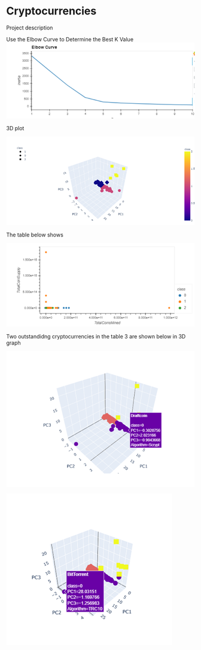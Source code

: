 # Cryptocurrencies

Project description


Use the Elbow Curve to Determine the Best K Value
![Chart1](Capture0.PNG)




3D plot

![Chart2](Capture1.PNG)




The table below shows 

![Chart3](Capture2.PNG)



Two outstandidng cryptocurrencies in the table 3 are shown below in 3D graph

![Chart4](Capture1.1.PNG)


![Chart5](Capture1.2.PNG)
